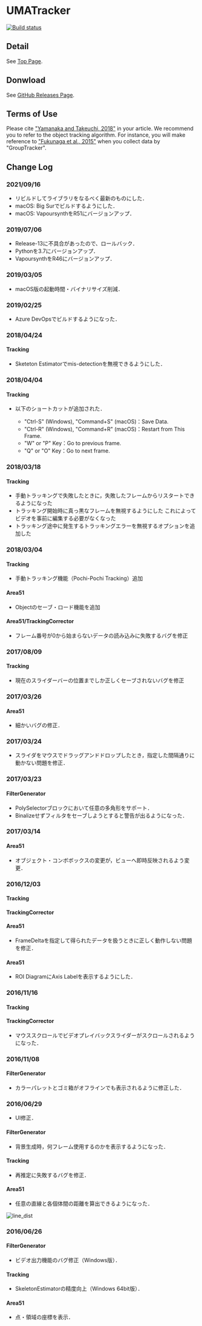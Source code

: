 # UMATracker

[![Build status](https://umatracker.vsrm.visualstudio.com/_apis/public/Release/badge/0f98e98a-73c9-4ba5-95b3-5f673ab00e9f/1/1)](https://umatracker.visualstudio.com/UMATracker-CI/_release?definitionId=1)

## Detail
See [Top Page](http://ymnk13.github.io/UMATracker/).

## Donwload
See [GitHub Releases Page](https://github.com/UMATracker/UMATracker/releases).

## Terms of Use
Please cite ["Yamanaka and Takeuchi, 2018"](https://doi.org/10.1242/jeb.182469) in your article. We recommend you to refer to the object tracking algorithm. For instance, you will make reference to ["Fukunaga et al., 2015"](https://doi.org/10.1016/j.compbiolchem.2015.02.006) when you collect data by "GroupTracker".

## Change Log

### 2021/09/16
* リビルドしてライブラリをなるべく最新のものにした．
* macOS: Big Surでビルドするようにした．
* macOS: VapoursynthをR51にバージョンアップ．

### 2019/07/06
* Release-13に不具合があったので、ロールバック．
* Pythonを3.7にバージョンアップ．
* VapoursynthをR46にバージョンアップ．

### 2019/03/05
* macOS版の起動時間・バイナリサイズ削減．

### 2019/02/25
* Azure DevOpsでビルドするようになった．

### 2018/04/24

#### Tracking

* Sketeton Estimatorでmis-detectionを無視できるようにした．

### 2018/04/04

#### Tracking

* 以下のショートカットが追加された．
    
    * "Ctrl-S" (Windows), "Command+S" (macOS)：Save Data.
    * "Ctrl-R" (Windows), "Command+R" (macOS)：Restart from This Frame.
    * "W" or "P" Key：Go to previous frame.
    * "Q" or "O" Key：Go to next frame.

### 2018/03/18

#### Tracking

* 手動トラッキングで失敗したときに，失敗したフレームからリスタートできるようになった
* トラッキング開始時に真っ黒なフレームを無視するようにした
    これによってビデオを事前に編集する必要がなくなった
* トラッキング途中に発生するトラッキングエラーを無視するオプションを追加した

### 2018/03/04

#### Tracking

* 手動トラッキング機能（Pochi-Pochi Tracking）追加

#### Area51

* Objectのセーブ・ロード機能を追加

#### Area51/TrackingCorrector

* フレーム番号が0から始まらないデータの読み込みに失敗するバグを修正

### 2017/08/09

#### Tracking

* 現在のスライダーバーの位置までしか正しくセーブされないバグを修正

### 2017/03/26

#### Area51

* 細かいバグの修正．

### 2017/03/24

* スライダをマウスでドラッグアンドドロップしたとき，指定した間隔通りに動かない問題を修正．

### 2017/03/23

#### FilterGenerator

* PolySelectorブロックにおいて任意の多角形をサポート．
* Binalizeせずフィルタをセーブしようとすると警告が出るようになった．

### 2017/03/14

#### Area51

* オブジェクト・コンボボックスの変更が，ビューへ即時反映されるよう変更．

### 2016/12/03

#### Tracking

#### TrackingCorrector

#### Area51

* FrameDeltaを指定して得られたデータを扱うときに正しく動作しない問題を修正．

#### Area51

* ROI DiagramにAxis Labelを表示するようにした．

### 2016/11/16

#### Tracking

#### TrackingCorrector

* マウススクロールでビデオプレイバックスライダーがスクロールされるようになった．

### 2016/11/08

#### FilterGenerator
* カラーパレットとゴミ箱がオフラインでも表示されるように修正した．

### 2016/06/29
* UI修正．

#### FilterGenerator
* 背景生成時，何フレーム使用するのかを表示するようになった．

#### Tracking
* 再推定に失敗するバグを修正．

#### Area51
* 任意の直線と各個体間の距離を算出できるようになった．

![line_dist](img/2016_06_29/uma_area51_linedist.png)

### 2016/06/26

#### FilterGenerator
* ビデオ出力機能のバグ修正（Windows版）．

#### Tracking
* SkeletonEstimatorの精度向上（Windows 64bit版）．

#### Area51
* 点・領域の座標を表示．
